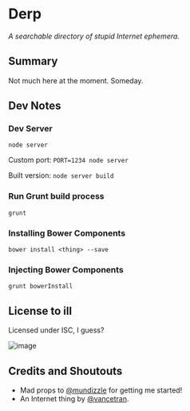 # Derp
*A searchable directory of stupid Internet ephemera.*
 
## Summary
Not much here at the moment. Someday.

## Dev Notes

### Dev Server
`node server`

Custom port:
`PORT=1234 node server`

Built version:
`node server build`

### Run Grunt build process
`grunt`

### Installing Bower Components
`bower install <thing> --save`

### Injecting Bower Components
`grunt bowerInstall`

## License to ill
Licensed under ISC, I guess?

![image](http://i.imgur.com/Nyj9cWz.gif)

## Credits and Shoutouts
* Mad props to [@mundizzle](http://twitter.com/mundizzle) for getting me started!
* An Internet thing by [@vancetran](http://twitter.com/vancetran).
